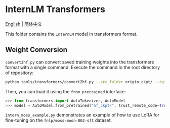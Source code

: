 # InternLM Transformers

[English](./README.md) |
[简体中文](./README-zh-Hans.md)

This folder contains the `InternLM` model in transformers format.

## Weight Conversion

`convert2hf.py` can convert saved training weights into the transformers format with a single command. Execute the command in the root directory of repository:

```bash
python tools/transformers/convert2hf.py --src_folder origin_ckpt/ --tgt_folder hf_ckpt/ --tokenizer ./tools/V7_sft.model
```

Then, you can load it using the `from_pretrained` interface:

```python
>>> from transformers import AutoTokenizer, AutoModel
>>> model = AutoModel.from_pretrained("hf_ckpt/", trust_remote_code=True).cuda()
```

`intern_moss_example.py` demonstrates an example of how to use LoRA for fine-tuning on the `fnlp/moss-moon-002-sft` dataset.
